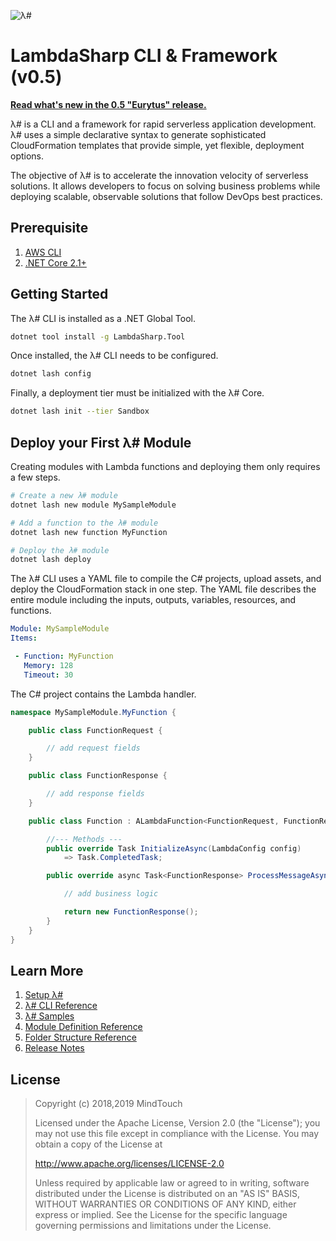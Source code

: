 ﻿![λ#](Docs/LambdaSharp_v2_small.png)

# LambdaSharp CLI & Framework (v0.5)

**[Read what's new in the 0.5 "Eurytus" release.](Docs/ReleaseNotes-Eurytus.md)**

λ# is a CLI and a framework for rapid serverless application development. λ# uses a simple declarative syntax to generate sophisticated CloudFormation templates that provide simple, yet flexible, deployment options.

The objective of λ# is to accelerate the innovation velocity of serverless solutions. It allows developers to focus on solving business problems while deploying scalable, observable solutions that follow DevOps best practices.

## Prerequisite

1. [AWS CLI](https://docs.aws.amazon.com/cli/latest/userguide/cli-chap-getting-started.html)
1. [.NET Core 2.1+](https://www.microsoft.com/net/download)

## Getting Started

The λ# CLI is installed as a .NET Global Tool.

```bash
dotnet tool install -g LambdaSharp.Tool
```

Once installed, the λ# CLI needs to be configured.
```bash
dotnet lash config
```

Finally, a deployment tier must be initialized with the λ# Core.
```bash
dotnet lash init --tier Sandbox
```

## Deploy your First λ# Module

Creating modules with Lambda functions and deploying them only requires a few steps.

```bash
# Create a new λ# module
dotnet lash new module MySampleModule

# Add a function to the λ# module
dotnet lash new function MyFunction

# Deploy the λ# module
dotnet lash deploy
```

The λ# CLI uses a YAML file to compile the C# projects, upload assets, and deploy the CloudFormation stack in one step. The YAML file describes the entire module including the inputs, outputs, variables, resources, and functions.

```yaml
Module: MySampleModule
Items:

 - Function: MyFunction
   Memory: 128
   Timeout: 30
```

The C# project contains the Lambda handler.

```csharp
namespace MySampleModule.MyFunction {

    public class FunctionRequest {

        // add request fields
    }

    public class FunctionResponse {

        // add response fields
    }

    public class Function : ALambdaFunction<FunctionRequest, FunctionResponse> {

        //--- Methods ---
        public override Task InitializeAsync(LambdaConfig config)
            => Task.CompletedTask;

        public override async Task<FunctionResponse> ProcessMessageAsync(FunctionRequest request, ILambdaContext context) {

            // add business logic

            return new FunctionResponse();
        }
    }
}
```

## Learn More

1. [Setup λ#](Docs/)
1. [λ# CLI Reference](src/LambdaSharp.Tool/)
1. [λ# Samples](Samples/)
1. [Module Definition Reference](Docs/Module.md)
1. [Folder Structure Reference](Docs/FolderStructure.md)
1. [Release Notes](Docs/ReadMe.md)

## License

> Copyright (c) 2018,2019 MindTouch
>
> Licensed under the Apache License, Version 2.0 (the "License");
> you may not use this file except in compliance with the License.
> You may obtain a copy of the License at
>
> http://www.apache.org/licenses/LICENSE-2.0
>
> Unless required by applicable law or agreed to in writing, software
> distributed under the License is distributed on an "AS IS" BASIS,
> WITHOUT WARRANTIES OR CONDITIONS OF ANY KIND, either express or implied.
> See the License for the specific language governing permissions and
> limitations under the License.
